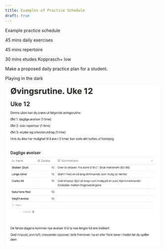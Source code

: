 ```yaml
---
title: Examples of Practice Schedule
draft: true
---
```


Example practice schedule

45 mins daily exercises

45 mins repertoire

30 mins etudes Kopprasch+ low

Make a proposed daily practice plan for a student.

Playing in the dark

![./example-1.png](./example-1.png)
